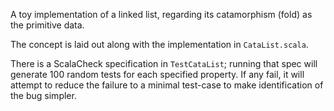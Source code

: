 A toy implementation of a linked list, regarding its catamorphism (fold) as the primitive data.

The concept is laid out along with the implementation in `CataList.scala`.

There is a ScalaCheck specification in `TestCataList`; running that spec will generate
100 random tests for each specified property.  If any fail, it will attempt to reduce
the failure to a minimal test-case to make identification of the bug simpler. 
